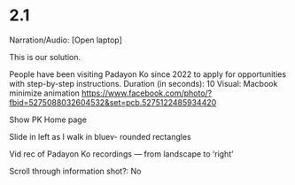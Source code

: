 # 2.1

Narration/Audio: [Open laptop]

This is our solution.

People have been visiting Padayon Ko since 2022 to apply for opportunities with step-by-step instructions.
Duration (in seconds): 10
Visual: Macbook minimize animation https://www.facebook.com/photo/?fbid=5275088032604532&set=pcb.5275122485934420

Show PK Home page

Slide in left as I walk in bluev- rounded rectangles 

Vid rec of Padayon Ko recordings — from landscape to ‘right’

Scroll through information
shot?: No